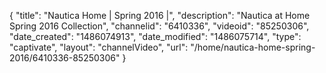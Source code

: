 {
    "title": "Nautica Home | Spring 2016 |",
    "description": "Nautica at Home Spring 2016 Collection",
    "channelid": "6410336",
    "videoid": "85250306",
    "date_created": "1486074913",
    "date_modified": "1486075714",
    "type": "captivate",
    "layout": "channelVideo",
    "url": "\/home\/nautica-home-spring-2016\/6410336-85250306"
}